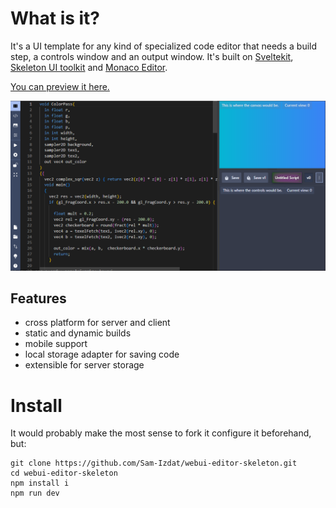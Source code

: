 # What is it?

It's a UI template for any kind of specialized code editor that needs a build step, a controls window and an output window. 
It's built on [Sveltekit](https://svelte.dev/), [Skeleton UI toolkit](https://www.skeleton.dev/) and [Monaco Editor](https://microsoft.github.io/monaco-editor/).

[You can preview it here.](https://sam-izdat.github.io/webui-editor-skeleton/)

![screenshot](./doc/images/screenshot1.png)

## Features

- cross platform for server and client
- static and dynamic builds
- mobile support
- local storage adapter for saving code
- extensible for server storage

# Install

It would probably make the most sense to fork it configure it beforehand, but:

```
git clone https://github.com/Sam-Izdat/webui-editor-skeleton.git
cd webui-editor-skeleton
npm install i
npm run dev
```